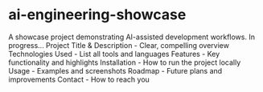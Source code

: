 # ai-engineering-showcase
A showcase project demonstrating AI-assisted development workflows. In progress...
    Project Title & Description - Clear, compelling overview
    Technologies Used - List all tools and languages
    Features - Key functionality and highlights
    Installation - How to run the project locally
    Usage - Examples and screenshots
    Roadmap - Future plans and improvements
    Contact - How to reach you
